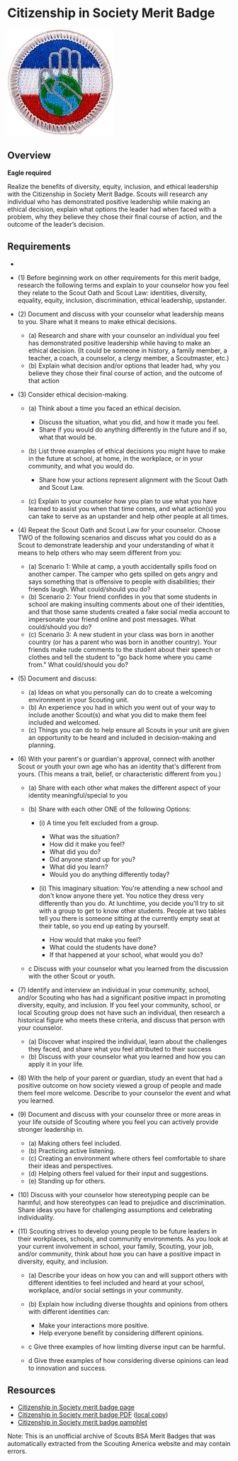 

# Citizenship in Society Merit Badge

![Citizenship in Society Merit Badge](images/citizenship-in-society-merit-badge.jpg)

## Overview

**Eagle required**

Realize the benefits of diversity, equity, inclusion, and ethical leadership with the Citizenship in Society Merit Badge. Scouts will research any individual who has demonstrated positive leadership while making an ethical decision, explain what options the leader had when faced with a problem, why they believe they chose their final course of action, and the outcome of the leader’s decision.

## Requirements

* 
* (1) Before beginning work on other requirements for this merit badge, research the following terms and explain to your counselor how you feel they relate to the Scout Oath and Scout Law: identities, diversity, equality, equity, inclusion, discrimination, ethical leadership, upstander.
* (2) Document and discuss with your counselor what leadership means to you. Share what it means to make ethical decisions.
    * (a) Research and share with your counselor an individual you feel has demonstrated positive leadership while having to make an ethical decision. (It could be someone in history, a family member, a teacher, a coach, a counselor, a clergy member, a Scoutmaster, etc.)
    * (b) Explain what decision and/or options that leader had, why you believe they chose their final course of action, and the outcome of that action


* (3) Consider ethical decision-making.
    * (a) Think about a time you faced an ethical decision.
        * Discuss the situation, what you did, and how it made you feel.
        * Share if you would do anything differently in the future and if so, what that would be.


    * (b) List three examples of ethical decisions you might have to make in the future at school, at home, in the workplace, or in your community, and what you would do.
        * Share how your actions represent alignment with the Scout Oath and Scout Law.


    * (c) Explain to your counselor how you plan to use what you have learned to assist you when that time comes, and what action(s) you can take to serve as an upstander and help other people at all times.


* (4) Repeat the Scout Oath and Scout Law for your counselor. Choose TWO of the following scenarios and discuss what you could do as a Scout to demonstrate leadership and your understanding of what it means to help others who may seem different from you:
    * (a) Scenario 1: While at camp, a youth accidentally spills food on another camper. The camper who gets spilled on gets angry and says something that is offensive to people with disabilities; their friends laugh. What could/should you do?
    * (b) Scenario 2: Your friend confides in you that some students in school are making insulting comments about one of their identities, and that those same students created a fake social media account to impersonate your friend online and post messages. What could/should you do?
    * (c) Scenario 3: A new student in your class was born in another country (or has a parent who was born in another country). Your friends make rude comments to the student about their speech or clothes and tell the student to "go back home where you came from." What could/should you do?


* (5) Document and discuss:
    * (a) Ideas on what you personally can do to create a welcoming environment in your Scouting unit.
    * (b) An experience you had in which you went out of your way to include another Scout(s) and what you did to make them feel included and welcomed.
    * (c) Things you can do to help ensure all Scouts in your unit are given an opportunity to be heard and included in decision-making and planning.


* (6) With your parent's or guardian's approval, connect with another Scout or youth your own age who has an identity that's different from yours. (This means a trait, belief, or characteristic different from you.)
    * (a) Share with each other what makes the different aspect of your identity meaningful/special to you
    * (b) Share with each other ONE of the following Options:
        * (i) A time you felt excluded from a group.
            * What was the situation?
            * How did it make you feel?
            * What did you do?
            * Did anyone stand up for you?
            * What did you learn?
            * Would you do anything differently today?


        * (ii)  This imaginary situation: You're attending a new school and don't know anyone there yet. You notice they dress very differently than you do. At lunchtime, you decide you'll try to sit with a group to get to know other students. People at two tables tell you there is someone sitting at the currently empty seat at their table, so you end up eating by yourself.
            * How would that make you feel?
            * What could the students have done?
            * If that happened at your school, what would you do?




    * c Discuss with your counselor what you learned from the discussion with the other Scout or youth.


* (7) Identify and interview an individual in your community, school, and/or Scouting who has had a significant positive impact in promoting diversity, equity, and inclusion. If you feel your community, school, or local Scouting group does not have such an individual, then research a historical figure who meets these criteria, and discuss that person with your counselor.
    * (a) Discover what inspired the individual, learn about the challenges they faced, and share what you feel attributed to their success
    * (b) Discuss with your counselor what you learned and how you can apply it in your life.


* (8) With the help of your parent or guardian, study an event that had a positive outcome on how society viewed a group of people and made them feel more welcome. Describe to your counselor the event and what you learned.
* (9) Document and discuss with your counselor three or more areas in your life outside of Scouting where you feel you can actively provide stronger leadership in.
    * (a) Making others feel included.
    * (b) Practicing active listening.
    * (c) Creating an environment where others feel comfortable to share their ideas and perspectives.
    * (d) Helping others feel valued for their input and suggestions.
    * (e) Standing up for others.


* (10) Discuss with your counselor how stereotyping people can be harmful, and how stereotypes can lead to prejudice and discrimination. Share ideas you have for challenging assumptions and celebrating individuality.
* (11) Scouting strives to develop young people to be future leaders in their workplaces, schools, and community environments. As you look at your current involvement in school, your family, Scouting, your job, and/or community, think about how you can have a positive impact in diversity, equity, and inclusion.
    * (a) Describe your ideas on how you can and will support others with different identities to feel included and heard at your school, workplace, and/or social settings in your community.
    * (b) Explain how including diverse thoughts and opinions from others with different identities can:
        * Make your interactions more positive.
        * Help everyone benefit by considering different opinions.


    * c Give three examples of how limiting diverse input can be harmful.
    * d Give three examples of how considering diverse opinions can lead to innovation and success.




## Resources

- [Citizenship in Society merit badge page](https://www.scouting.org/merit-badges/citizenship-in-society/)
- [Citizenship in Society merit badge PDF](https://filestore.scouting.org/filestore/merit_badge_reqandres/CitizenshipSociety_ScoutReqs.pdf) ([local copy](files/citizenship-in-society-merit-badge.pdf))
- [Citizenship in Society merit badge pamphlet](None)

Note: This is an unofficial archive of Scouts BSA Merit Badges that was automatically extracted from the Scouting America website and may contain errors.